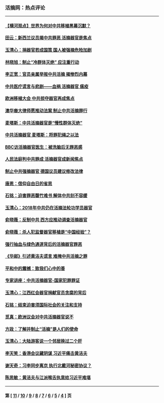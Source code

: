 ### 活摘网：热点评论
---
#### [【横河观点】世界为何对中共移植黑幕沉默？](../../pages/nf5879/n13244249.md?02040430) 
#### [田云：新西兰议员揭中共罪恶 活摘器官是焦点](../../pages/nf5879/n13070629.md?02040430) 
#### [玉清心：捐器官若成国策 国人被强摘危险加剧](../../pages/nf5879/n12802713.md?02040430) 
#### [林晓旭：制止“冷群体灭绝” 应注重行动](../../pages/nf5879/n12779736.md?02040430) 
#### [李正宽：官员亲属举报中共活摘 揭惨烈内幕](../../pages/nf5879/n12684490.md?02040430) 
#### [中共医疗谎言与悲剧——血祸 活摘器官 瘟疫](../../pages/nf5879/n12372103.md?02040430) 
#### [欧洲移植大会 中共掠夺器官再成焦点](../../pages/nf5879/n11538883.md?02040430) 
#### [澳华裔大律师愿推动法案 制止中共活摘罪行](../../pages/nf5879/n11377039.md?02040430) 
#### [麦塔斯：中共活摘器官是“慢性群体灭绝”](../../pages/nf5879/n11350529.md?02040430) 
#### [中共活摘器官 麦塔斯：将罪犯绳之以法](../../pages/nf5879/n11347973.md?02040430) 
#### [BBC访活摘器官医生：被洗脑后无罪恶感](../../pages/nf5879/n11335935.md?02040430) 
#### [人民法庭判中共罪成 活摘器官成新闻焦点](../../pages/nf5879/n11331578.md?02040430) 
#### [制止中共强摘器官 德国议员建议修改法律](../../pages/nf5879/n11249451.md?02040430) 
#### [唐恩：信仰自由日的省思](../../pages/nf5879/n11003525.md?02040430) 
#### [石铭：迫害罪恶罄竹难书  解体中共刻不容缓](../../pages/nf5879/n10942855.md?02040430) 
#### [玉清心：2018年中共仍在活摘法轮功学员器官](../../pages/nf5879/n10914646.md?02040430) 
#### [俞晓薇：反制中共 西方应推动调查活摘器官](../../pages/nf5879/n10794671.md?02040430) 
#### [俞晓薇：杀人犯监督器官移植是“中国经验”？](../../pages/nf5879/n10466427.md?02040430) 
#### [强行抽血与绿色通道背后的活摘器官罪恶](../../pages/nf5879/n10004708.md?02040430) 
#### [《华邮》引述黄洁夫谎言 难掩中共活摘之罪](../../pages/nf5879/n9642309.md?02040430) 
#### [平和中的震撼：致我们心中的善](../../pages/nf5879/n9021123.md?02040430) 
#### [专家讲座：中共活摘器官-国家犯罪罪证](../../pages/nf5879/n8828153.md?02040430) 
#### [玉清心：江西红会器官捐献官员贪腐的背后](../../pages/nf5879/n8522122.md?02040430) 
#### [石铭：结束迫害须国际社会的关注和支持](../../pages/nf5879/n8443497.md?02040430) 
#### [觅真：欧洲议会对中共活摘器官说不](../../pages/nf5879/n8337486.md?02040430) 
#### [方政：了解并制止“活摘”是人们的使命](../../pages/nf5879/n8329214.md?02040430) 
#### [玉清心：大陆游客说一个邻居换过二个肝](../../pages/nf5879/n8291404.md?02040430) 
#### [李天笑：香港会议藏阴谋 习近平痛击黄洁夫](../../pages/nf5879/n8241459.md?02040430) 
#### [谢天奇：习李同步离京 执行北戴河秘密协议？](../../pages/nf5879/n8230418.md?02040430) 
#### [陈思敏：黄洁夫与江派喉舌执意给习近平难堪](../../pages/nf5879/n8222166.md?02040430) 

---
#### 第 [ [11](./11.md?02040430) / [10](./10.md?02040430) / [9](./9.md?02040430) / [8](./8.md?02040430) / [7](./7.md?02040430) / [6](./6.md?02040430) / [5](./5.md?02040430) / [4](./4.md?02040430) ] 页
